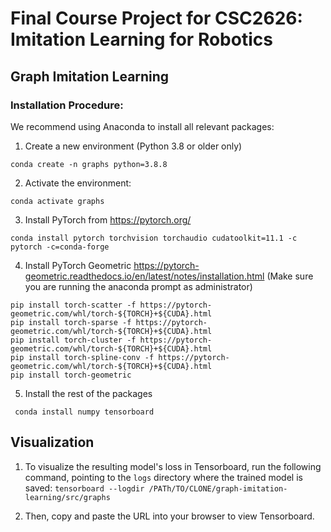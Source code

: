 # Final Course Project for CSC2626: Imitation Learning for Robotics

## Graph Imitation Learning

### Installation Procedure:

We recommend using Anaconda to install all relevant packages:

1. Create a new environment (Python 3.8 or older only)

``` conda create -n graphs python=3.8.8 ```

2. Activate the environment:

```conda activate graphs```

3. Install PyTorch from https://pytorch.org/

``` conda install pytorch torchvision torchaudio cudatoolkit=11.1 -c pytorch -c=conda-forge ```

4. Install PyTorch Geometric https://pytorch-geometric.readthedocs.io/en/latest/notes/installation.html (Make sure you are running the anaconda prompt as administrator)

```
pip install torch-scatter -f https://pytorch-geometric.com/whl/torch-${TORCH}+${CUDA}.html
pip install torch-sparse -f https://pytorch-geometric.com/whl/torch-${TORCH}+${CUDA}.html
pip install torch-cluster -f https://pytorch-geometric.com/whl/torch-${TORCH}+${CUDA}.html
pip install torch-spline-conv -f https://pytorch-geometric.com/whl/torch-${TORCH}+${CUDA}.html
pip install torch-geometric

```

5. Install the rest of the packages

``` conda install numpy tensorboard```

## Visualization
1) To visualize the resulting model's loss in Tensorboard, run the following command, pointing to the ```logs``` directory where the trained model is saved:
```tensorboard --logdir /PATh/TO/CLONE/graph-imitation-learning/src/graphs```

2) Then, copy and paste the URL into your browser to view Tensorboard.
